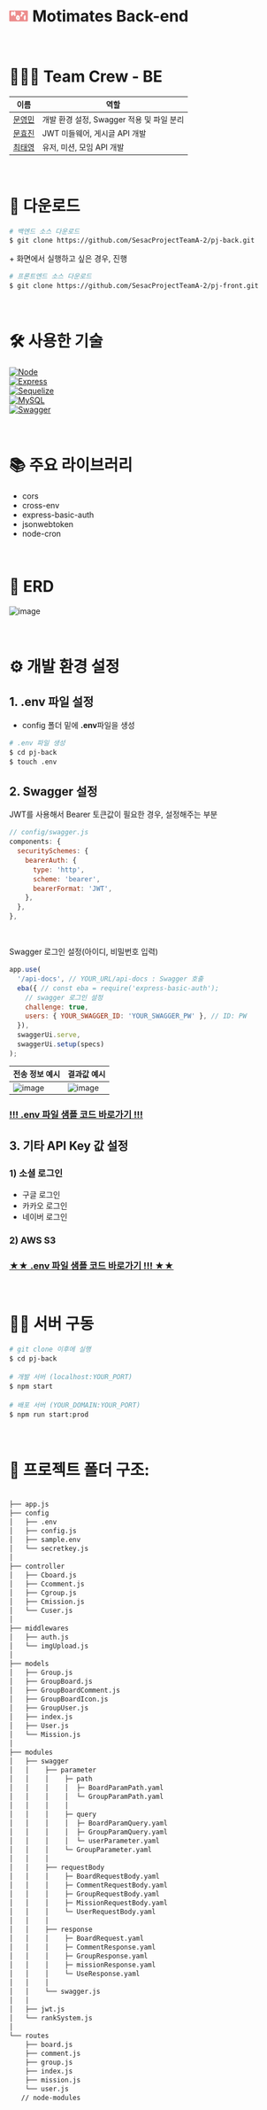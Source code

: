 # <img src="./public/logo.svg" width="35px" alt="[Logo]"> **Motimates Back-end**

<br/>

# 🧑‍🤝‍🧑 **Team Crew** - BE


|이름|역할|
|---|---|
| [문영민](https://github.com/eoeung) | 개발 환경 설정, Swagger 적용 및 파일 분리 |
| [문효진](https://github.com/jinnymoon1124) | JWT 미들웨어, 게시글 API 개발 |
| [최태영](https://github.com/chitty12) | 유저, 미션, 모임 API 개발 |

<br>

# 📂 **다운로드**

```bash
# 백엔드 소스 다운로드
$ git clone https://github.com/SesacProjectTeamA-2/pj-back.git
```

\+ 화면에서 실행하고 싶은 경우, 진행

```bash
# 프론트엔드 소스 다운로드
$ git clone https://github.com/SesacProjectTeamA-2/pj-front.git
```

<br/>

# 🛠️ **사용한 기술**

[![Node][Node.js]][Node-url] <br>
[![Express][Express]][Express-url] <br>
[![Sequelize][Sequelize]][Sequelize-url] <br>
[![MySQL][MySQL]][MySQL-url] <br>
[![Swagger][Swagger]][Swagger-url] <br>

<br>

# 📚 **주요 라이브러리**

- cors
- cross-env
- express-basic-auth
- jsonwebtoken
- node-cron

<br>

# 🚀 **ERD**

![image](https://github.com/SesacProjectTeamA-2/pj-front/assets/86273626/887bcebc-2966-4f5e-a2fa-a0033377fe8c)

<br>

# ⚙️ **개발 환경 설정**

## 1. .env 파일 설정

- config 폴더 밑에 **.env**파일을 생성

```bash
# .env 파일 생성
$ cd pj-back
$ touch .env
```

## 2. Swagger 설정

JWT를 사용해서 Bearer 토큰값이 필요한 경우, 설정해주는 부분

```javascript
// config/swagger.js
components: {
  securitySchemes: {
    bearerAuth: {
      type: 'http',
      scheme: 'bearer',
      bearerFormat: 'JWT',
    },
  },
},
```

<br>

Swagger 로그인 설정(아이디, 비밀번호 입력)

```javascript
app.use(
  '/api-docs', // YOUR_URL/api-docs : Swagger 호출
  eba({ // const eba = require('express-basic-auth');
    // swagger 로그인 설정
    challenge: true,
    users: { YOUR_SWAGGER_ID: 'YOUR_SWAGGER_PW' }, // ID: PW
  }),
  swaggerUi.serve,
  swaggerUi.setup(specs)
);
```

|  전송 정보 예시 | 결과값 예시 |
|---|---|
| ![image](https://github.com/SesacProjectTeamA-2/pj-back/assets/107044870/694a6129-39a3-4ed0-a3b7-54aea5938aa9) | ![image](https://github.com/SesacProjectTeamA-2/pj-back/assets/107044870/84cf5350-4b94-4717-9ed0-4b53177ec208) |


### [!!! .env 파일 샘플 코드 바로가기 !!!](./config/sample.env)
## 3. 기타 API Key 값 설정
### 1) 소셜 로그인
- 구글 로그인
- 카카오 로그인
- 네이버 로그인
### 2) AWS S3

### [★★ .env 파일 샘플 코드 바로가기 !!! ★★](./config/sample.env)

<br>

# 🏃‍♂️ **서버 구동**

```bash
# git clone 이후에 실행
$ cd pj-back

# 개발 서버 (localhost:YOUR_PORT)
$ npm start

# 배포 서버 (YOUR_DOMAIN:YOUR_PORT)
$ npm run start:prod
```

<br>

# 📂 **프로젝트 폴더 구조:**

```JS

├── app.js
├── config
│   ├── .env
│   ├── config.js
│   ├── sample.env
│   └── secretkey.js
│
├── controller
│   ├── Cboard.js
│   ├── Ccomment.js
│   ├── Cgroup.js
│   ├── Cmission.js
│   └── Cuser.js
│
├── middlewares
│   ├── auth.js
│   └── imgUpload.js
│
├── models
│   ├── Group.js
│   ├── GroupBoard.js
│   ├── GroupBoardComment.js
│   ├── GroupBoardIcon.js
│   ├── GroupUser.js
│   ├── index.js
│   ├── User.js
│   └── Mission.js
│
├── modules
│   ├── swagger
│   │    ├── parameter
│   │    │    ├─ path
│   │    │    │  ├─ BoardParamPath.yaml
│   │    │    │  └─ GroupParamPath.yaml
│   │    │    │
│   │    │    ├─ query
│   │    │    │  ├─ BoardParamQuery.yaml
│   │    │    │  ├─ GroupParamQuery.yaml
│   │    │    │  └─ userParameter.yaml
│   │    │    └─ GroupParameter.yaml
│   │    │
│   │    ├── requestBody
│   │    │    ├─ BoardRequestBody.yaml
│   │    │    ├─ CommentRequestBody.yaml
│   │    │    ├─ GroupRequestBody.yaml
│   │    │    ├─ MissionRequestBody.yaml
│   │    │    └─ UserRequestBody.yaml
│   │    │
│   │    ├── response
│   │    │    ├─ BoardRequest.yaml
│   │    │    ├─ CommentResponse.yaml
│   │    │    ├─ GroupResponse.yaml
│   │    │    ├─ missionResponse.yaml
│   │    │    └─ UseResponse.yaml
│   │    │
│   │    └── swagger.js
│   │
│   ├── jwt.js
│   └── rankSystem.js
│
└── routes
    ├── board.js
    ├── comment.js
    ├── group.js
    ├── index.js
    ├── mission.js
    └── user.js
   // node-modules

```

<br/>

<!-- 이모지 검색 사이트 -->
<!-- https://tools.picsart.com/text/emojis/ -->

<!-- MARKDOWN LINKS & IMAGES -->
<!-- https://www.markdownguide.org/basic-syntax/#reference-style-links -->

[Node.js]: https://img.shields.io/badge/node.js-3c873a?style=for-the-badge&logo=nodedotjs&logoColor=white
[Node-url]: https://nodejs.org/
[Express]: https://img.shields.io/badge/Express-ffffff?style=for-the-badge&logo=Express&logoColor=000000
[Express-url]: https://expressjs.com/
[Sequelize]: https://img.shields.io/badge/Sequelize-000000?style=for-the-badge&logo=Sequelize&logoColor=52b0e7
[Sequelize-url]: https://sequelize.org/
[MySQL]: https://img.shields.io/badge/MySQL-5d87a2?style=for-the-badge&logo=MySQL&logoColor=f49823
[MySQL-url]: https://www.mysql.com/
[Swagger]: https://img.shields.io/badge/Swagger-85ea2d?style=for-the-badge&logo=Swagger&logoColor=173647
[Swagger-url]: https://swagger.io/
